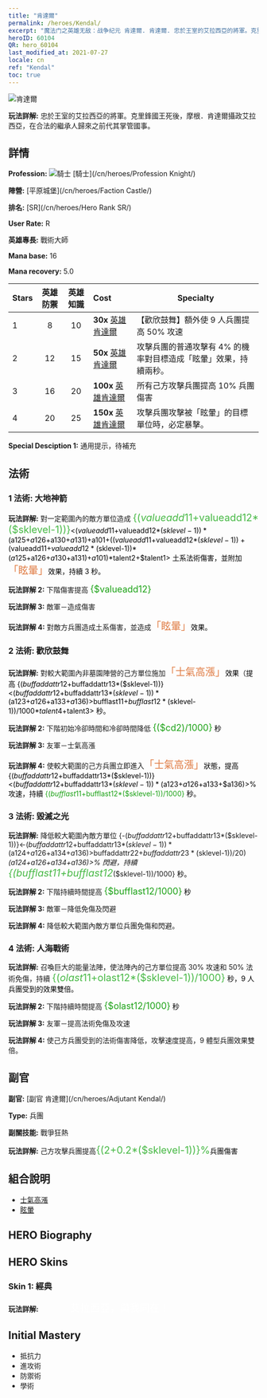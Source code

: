 ```yaml
---
title: "肯達爾"
permalink: /heroes/Kendal/
excerpt: "魔法门之英雄无敌：战争纪元 肯達爾. 肯達爾. 忠於王室的艾拉西亞的將軍。克里鋒國王死後，摩根．肯達爾攝政艾拉西亞，在合法的繼承人歸來之前代其掌管國事。"
heroID: 60104
QR: hero_60104
last_modified_at: 2021-07-27
locale: cn
ref: "Kendal"
toc: true
---
```

  ![肯達爾](/images/h/h_Kendel.jpg)

 **玩法詳解:** 忠於王室的艾拉西亞的將軍。克里鋒國王死後，摩根．肯達爾攝政艾拉西亞，在合法的繼承人歸來之前代其掌管國事。
## 詳情
 **Profession:** ![騎士](/images/h/h_prof_1.png)  [騎士](/cn/heroes/Profession Knight/)

 **陣營:** [平原城堡](/cn/heroes/Faction Castle/)

 **排名:** [SR](/cn/heroes/Hero Rank SR/)

 **User Rate:** R

 **英雄專長:** 戰術大師

 **Mana base:** 16

 **Mana recovery:** 5.0


  | Stars | 英雄防禦 | 英雄知識 | Cost |     Specialty     |
  |---------|:---------------:|:---------------:|:--|--------------------|
  |    1    | 8 | 10 | **30x** [英雄肯達爾](/cn/Items/her_363/) | 【歡欣鼓舞】額外使 9 人兵團提高 50% 攻速 |
  |    2    | 12 | 15 | **50x** [英雄肯達爾](/cn/Items/her_363/) | 攻擊兵團的普通攻擊有 4% 的機率對目標造成「眩暈」效果，持續兩秒。 |
  |    3    | 16 | 20 | **100x** [英雄肯達爾](/cn/Items/her_363/) | 所有己方攻擊兵團提高 10% 兵團傷害 |
  |    4    | 20 | 25 | **150x** [英雄肯達爾](/cn/Items/her_363/) | 攻擊兵團攻擊被「眩暈」的目標單位時，必定暴擊。 |

 **Special Desciption 1:** 通用提示，待補充

## 法術
### 1 法術: 大地神箭
 **玩法詳解:** 對一定範圍內的敵方單位造成 <span style="color: #48b946;font-size:20px">{($valueadd11+$valueadd12*($sklevel-1))}</span><span style="color: black"><($valueadd11+$valueadd12*($sklevel-1))*($a125+$a126+$a130+$a131)+$a101+(($valueadd11+$valueadd12*($sklevel-1))+($valueadd11+$valueadd12*($sklevel-1))*($a125+$a126+$a130+$a131)+$a101)*$talent2+$talent1> 土系法術傷害，並附加<span style="color: #e07c44;font-size:20px">「眩暈」</span><span style="color: black">效果，持續 3 秒。

 **玩法詳解 2:** 下階傷害提高 <span style="color: #1ca216;font-size:18px">{$valueadd12}</span><span style="color: black">

 **玩法詳解 3:** 敵軍－造成傷害

 **玩法詳解 4:** 對敵方兵團造成土系傷害，並造成<span style="color: #e07c44;font-size:20px">「眩暈」</span><span style="color: black">效果。

### 2 法術: 歡欣鼓舞
 **玩法詳解:** 對較大範圍內非墓園陣營的己方單位施加<span style="color: #e07c44;font-size:20px">「士氣高漲」</span><span style="color: black">效果（提高 {($buffaddattr12+$buffaddattr13*($sklevel-1))}<($buffaddattr12+$buffaddattr13*($sklevel-1))*($a123+$a126+$a133+$a136)>% 攻速），持續 <span style="color: #48b946;font-size:20px">{($bufflast11+$bufflast12*($sklevel-1))/1000}</span><span style="color: black"><($bufflast11+$bufflast12*($sklevel-1))/1000*$talent4+$talent3> 秒。

 **玩法詳解 2:** 下階初始冷卻時間和冷卻時間降低 <span style="color: #1ca216;font-size:18px">{($cd2)/1000}</span><span style="color: black"> 秒

 **玩法詳解 3:** 友軍－士氣高漲

 **玩法詳解 4:** 使較大範圍的己方兵團立即進入<span style="color: #e07c44;font-size:20px">「士氣高漲」</span><span style="color: black">狀態，提高 {($buffaddattr12+$buffaddattr13*($sklevel-1))}<($buffaddattr12+$buffaddattr13*($sklevel-1))*($a123+$a126+$a133+$a136)>% 攻速，持續 <span style="color: #1ca216">{($bufflast11+$bufflast12*($sklevel-1))/1000}</span><span style="color: black"> 秒。

### 3 法術: 毀滅之光
 **玩法詳解:** 降低較大範圍內敵方單位 {-($buffaddattr12+$buffaddattr13*($sklevel-1))}<-($buffaddattr12+$buffaddattr13*($sklevel-1))*($a124+$a126+$a134+$a136)>% 兵團免傷和 {-($buffaddattr22+$buffaddattr23*($sklevel-1))/20}<-(($buffaddattr22+$buffaddattr23*($sklevel-1))/20)*($a124+$a126+$a134+$a136)>% 閃避，持續 <span style="color: #48b946;font-size:20px">{($bufflast11+$bufflast12*($sklevel-1))/1000}</span><span style="color: black"> 秒。

 **玩法詳解 2:** 下階持續時間提高 <span style="color: #1ca216;font-size:18px">{$bufflast12/1000}</span><span style="color: black"> 秒

 **玩法詳解 3:** 敵軍－降低免傷及閃避

 **玩法詳解 4:** 降低較大範圍內敵方單位兵團免傷和閃避。

### 4 法術: 人海戰術
 **玩法詳解:** 召喚巨大的能量法陣，使法陣內的己方單位提高 30% 攻速和 50% 法術免傷，持續 <span style="color: #48b946;font-size:20px">{($olast11+$olast12*($sklevel-1))/1000}</span><span style="color: black"> 秒，9 人兵團受到的效果雙倍。

 **玩法詳解 2:** 下階持續時間提高 <span style="color: #1ca216;font-size:18px">{$olast12/1000}</span><span style="color: black"> 秒

 **玩法詳解 3:** 友軍－提高法術免傷及攻速

 **玩法詳解 4:** 使己方兵團受到的法術傷害降低，攻擊速度提高，9 體型兵團效果雙倍。


## 副官

 **副官:**  [副官 肯達爾](/cn/heroes/Adjutant Kendal/) 

 **Type:**  兵團 

 **副關技能:**  戰爭狂熱 

 **玩法詳解:** 己方攻擊兵團提高<span style="color: #48b946;font-size:20px">{(2+0.2*($sklevel-1))}%</span><span style="color: black">兵團傷害

## 組合說明

* [士氣高漲](/cn/combination/士氣高漲/) 
* [眩暈](/cn/combination/眩暈/) 

## HERO Biography

## HERO Skins
### Skin 1: **經典**

 **玩法詳解:** <span style="color: #ffffff;font-size:20px">　　　艾拉西亞，與我同在！</span>



## Initial Mastery
   - 抵抗力
   - 進攻術
   - 防禦術
   - 學術
